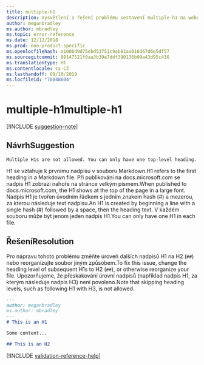 ```yaml
---
title: multiple-h1
description: Vysvětlení a řešení problému sestavení multiple-h1 na webu Docs
author: meganbradley
ms.author: mbradley
ms.topic: error-reference
ms.date: 12/12/2018
ms.prod: non-product-specific
ms.openlocfilehash: a1006d9d75ebd53751c9ab81aa016d67d6e5df57
ms.sourcegitcommit: 89147521f0aa3b39e7ddf390136b09a43d95c416
ms.translationtype: HT
ms.contentlocale: cs-CZ
ms.lasthandoff: 09/10/2019
ms.locfileid: "70848604"
---
```

# <a name="multiple-h1"></a><span data-ttu-id="8f38f-103">multiple-h1</span><span class="sxs-lookup"><span data-stu-id="8f38f-103">multiple-h1</span></span>

[!INCLUDE [suggestion-note](includes/suggestion-note.md)]

## <a name="suggestion"></a><span data-ttu-id="8f38f-104">Návrh</span><span class="sxs-lookup"><span data-stu-id="8f38f-104">Suggestion</span></span>

`Multiple H1s are not allowed. You can only have one top-level heading.`

<span data-ttu-id="8f38f-105">H1 se vztahuje k prvnímu nadpisu v souboru Markdown.</span><span class="sxs-lookup"><span data-stu-id="8f38f-105">H1 refers to the first heading in a Markdown file.</span></span> <span data-ttu-id="8f38f-106">Při publikování na docs.microsoft.com se nadpis H1 zobrazí nahoře na stránce velkým písmem.</span><span class="sxs-lookup"><span data-stu-id="8f38f-106">When published to docs.microsoft.com, the H1 shows at the top of the page in a large font.</span></span> <span data-ttu-id="8f38f-107">Nadpis H1 je tvořen úvodním řádkem s jedním znakem hash (#) a mezerou, za kterou následuje text nadpisu.</span><span class="sxs-lookup"><span data-stu-id="8f38f-107">An H1 is created by beginning a line with a single hash (#) followed by a space, then the heading text.</span></span> <span data-ttu-id="8f38f-108">V každém souboru může být jenom jeden nadpis H1.</span><span class="sxs-lookup"><span data-stu-id="8f38f-108">You can only have one H1 in each file.</span></span>

## <a name="resolution"></a><span data-ttu-id="8f38f-109">Řešení</span><span class="sxs-lookup"><span data-stu-id="8f38f-109">Resolution</span></span>

<span data-ttu-id="8f38f-110">Pro nápravu tohoto problému změňte úroveň dalších nadpisů H1 na H2 (`##`) nebo reorganizujte soubor jiným způsobem.</span><span class="sxs-lookup"><span data-stu-id="8f38f-110">To fix this issue, change the heading level of subsequent H1s to H2 (`##`), or otherwise reorganize your file.</span></span> <span data-ttu-id="8f38f-111">Upozorňujeme, že přeskakování úrovní nadpisů (například nadpis H1, za kterým následuje nadpis H3) není povoleno.</span><span class="sxs-lookup"><span data-stu-id="8f38f-111">Note that skipping heading levels, such as following H1 with H3, is not allowed.</span></span>

```markdown
---
author: meganbradley
ms.author: mbradley
---
# This is an H1

Some content...

## This is an H2
```

<!--make sure to add this file to your includes folder and verify the path-->
[!INCLUDE [validation-reference-help](includes/validation-reference-help.md)]